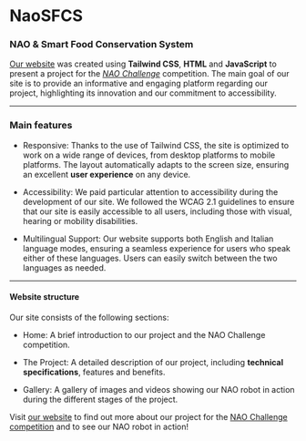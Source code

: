 # NaoSFCS

### **NAO & Smart Food Conservation System**

[Our website](https://nao-sfcs.it) was created using **Tailwind CSS**, **HTML** and **JavaScript** to present a project for the [*NAO Challenge*](https://www.naochallenge.it) competition. The main goal of our site is to provide an informative and engaging platform regarding our project, highlighting its innovation and our commitment to accessibility.

***

### **Main features**

- Responsive: Thanks to the use of Tailwind CSS, the site is optimized to work on a wide range of devices, from desktop platforms to mobile platforms. The layout automatically adapts to the screen size, ensuring an excellent **user experience** on any device.

- Accessibility: We paid particular attention to accessibility during the development of our site. We followed the WCAG 2.1 guidelines to ensure that our site is easily accessible to all users, including those with visual, hearing or mobility disabilities.

- Multilingual Support: Our website supports both English and Italian language modes, ensuring a seamless experience for users who speak either of these languages. Users can easily switch between the two languages as needed.

***

#### **Website structure**

Our site consists of the following sections:

- Home: A brief introduction to our project and the NAO Challenge competition.

- The Project: A detailed description of our project, including **technical specifications**, features and benefits.

- Gallery: A gallery of images and videos showing our NAO robot in action during the different stages of the project.

Visit [our website](https://nao-sfcs.it) to find out more about our project for the [NAO Challenge competition](https://www.naochallenge.it/) and to see our NAO robot in action!
